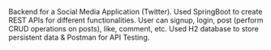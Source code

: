 Backend for a Social Media Application (Twitter).
Used SpringBoot to create REST APIs for different functionalities. User can signup, login, post (perform CRUD operations on posts), like, comment, etc.
Used H2 database to store persistent data & Postman for API Testing.
